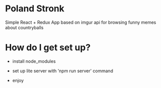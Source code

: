 

# Poland Stronk

Simple React + Redux App based on imgur api for browsing funny memes about countryballs

# How do I get set up?
   - install node_modules
  
   - set up lite server with 'npm run server' command
  
   - enjoy
